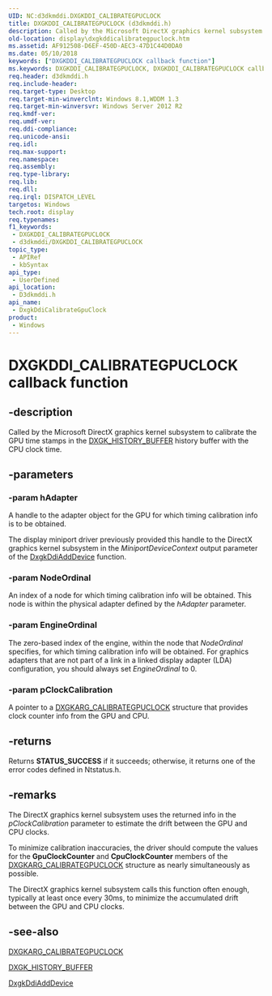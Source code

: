 ```yaml
---
UID: NC:d3dkmddi.DXGKDDI_CALIBRATEGPUCLOCK
title: DXGKDDI_CALIBRATEGPUCLOCK (d3dkmddi.h)
description: Called by the Microsoft DirectX graphics kernel subsystem to calibrate the GPU time stamps in the DXGK_HISTORY_BUFFER history buffer with the CPU clock time.
old-location: display\dxgkddicalibrategpuclock.htm
ms.assetid: AF912508-D6EF-450D-AEC3-47D1C44D0DA0
ms.date: 05/10/2018
keywords: ["DXGKDDI_CALIBRATEGPUCLOCK callback function"]
ms.keywords: DXGKDDI_CALIBRATEGPUCLOCK, DXGKDDI_CALIBRATEGPUCLOCK callback, DxgkDdiCalibrateGpuClock, DxgkDdiCalibrateGpuClock callback function [Display Devices], d3dkmddi/DxgkDdiCalibrateGpuClock, display.dxgkddicalibrategpuclock
req.header: d3dkmddi.h
req.include-header: 
req.target-type: Desktop
req.target-min-winverclnt: Windows 8.1,WDDM 1.3
req.target-min-winversvr: Windows Server 2012 R2
req.kmdf-ver: 
req.umdf-ver: 
req.ddi-compliance: 
req.unicode-ansi: 
req.idl: 
req.max-support: 
req.namespace: 
req.assembly: 
req.type-library: 
req.lib: 
req.dll: 
req.irql: DISPATCH_LEVEL
targetos: Windows
tech.root: display
req.typenames: 
f1_keywords:
 - DXGKDDI_CALIBRATEGPUCLOCK
 - d3dkmddi/DXGKDDI_CALIBRATEGPUCLOCK
topic_type:
 - APIRef
 - kbSyntax
api_type:
 - UserDefined
api_location:
 - D3dkmddi.h
api_name:
 - DxgkDdiCalibrateGpuClock
product:
 - Windows
---
```


# DXGKDDI_CALIBRATEGPUCLOCK callback function


## -description

Called by the  Microsoft DirectX graphics kernel subsystem to calibrate the GPU time stamps in the <a href="/windows-hardware/drivers/ddi/d3dkmddi/ns-d3dkmddi-_dxgk_history_buffer">DXGK_HISTORY_BUFFER</a> history buffer with the CPU clock time.

## -parameters

### -param hAdapter

A handle to the adapter object for the GPU for which timing calibration info is to be obtained. 

The display miniport driver previously provided this handle to the DirectX graphics kernel subsystem in the <i>MiniportDeviceContext</i> output parameter of the <a href="/windows-hardware/drivers/ddi/dispmprt/nc-dispmprt-dxgkddi_add_device">DxgkDdiAddDevice</a> function.

### -param NodeOrdinal

An index of a node for which timing calibration info will be obtained. This node is within the physical adapter defined by the <i>hAdapter</i> parameter.

### -param EngineOrdinal

The zero-based index of the engine, within the node that <i>NodeOrdinal</i> specifies, for which timing calibration info will be obtained. For graphics adapters that are not part of a link in a linked display adapter (LDA) configuration, you should always set <i>EngineOrdinal</i> to 0.

### -param pClockCalibration

A pointer to a <a href="/windows-hardware/drivers/display/">DXGKARG_CALIBRATEGPUCLOCK</a> structure that provides clock counter info from the GPU and CPU.

## -returns

Returns <b>STATUS_SUCCESS</b> if it succeeds; otherwise, it returns one of the error codes defined in Ntstatus.h.

## -remarks

The DirectX graphics kernel subsystem uses the returned info in the <i>pClockCalibration</i> parameter to estimate the drift between the GPU and CPU clocks.

To minimize calibration inaccuracies, the driver should compute the values for the <b>GpuClockCounter</b>
  and <b>CpuClockCounter</b> members of the <a href="/windows-hardware/drivers/display/">DXGKARG_CALIBRATEGPUCLOCK</a> structure as nearly simultaneously as possible.

The DirectX graphics kernel subsystem calls this function often enough, typically at least once every 30ms, to minimize the accumulated drift between the GPU and CPU clocks.

## -see-also

<a href="/windows-hardware/drivers/display/">DXGKARG_CALIBRATEGPUCLOCK</a>



<a href="/windows-hardware/drivers/ddi/d3dkmddi/ns-d3dkmddi-_dxgk_history_buffer">DXGK_HISTORY_BUFFER</a>



<a href="/windows-hardware/drivers/ddi/dispmprt/nc-dispmprt-dxgkddi_add_device">DxgkDdiAddDevice</a>